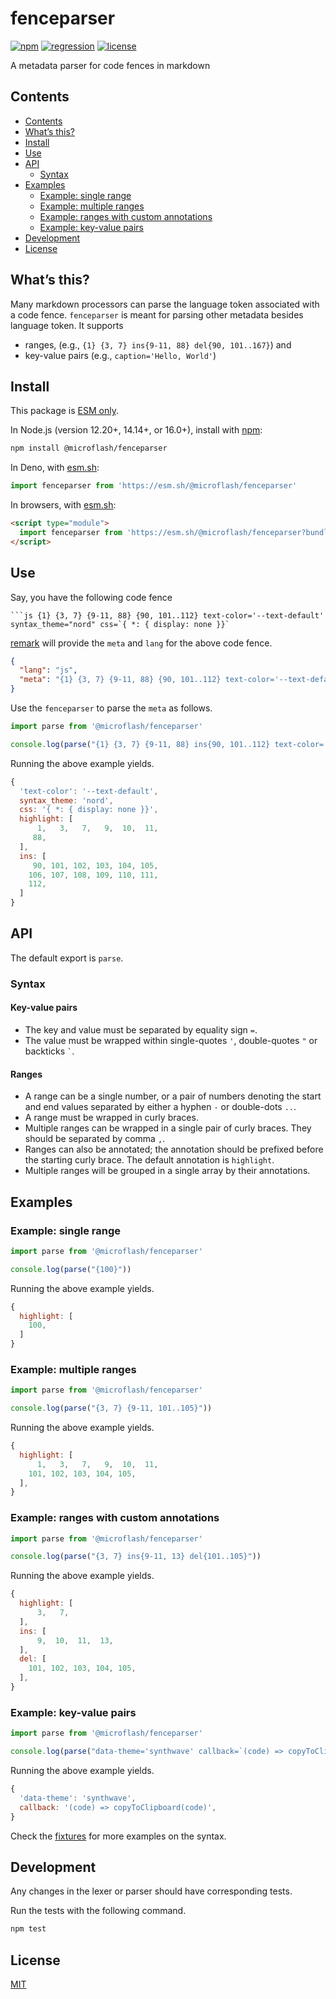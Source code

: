 # fenceparser

[![npm](https://img.shields.io/npm/v/@microflash/fenceparser)](https://www.npmjs.com/package/@microflash/fenceparser)
[![regression](https://github.com/Microflash/fenceparser/actions/workflows/regression.yml/badge.svg)](https://github.com/Microflash/fenceparser/actions/workflows/regression.yml)
[![license](https://img.shields.io/npm/l/@microflash/fenceparser)](./LICENSE.md)

A metadata parser for code fences in markdown

## Contents

- [Contents](#contents)
- [What’s this?](#whats-this)
- [Install](#install)
- [Use](#use)
- [API](#api)
	- [Syntax](#syntax)
- [Examples](#examples)
	- [Example: single range](#example-single-range)
	- [Example: multiple ranges](#example-multiple-ranges)
	- [Example: ranges with custom annotations](#example-ranges-with-custom-annotations)
	- [Example: key-value pairs](#example-key-value-pairs)
- [Development](#development)
- [License](#license)

## What’s this?

Many markdown processors can parse the language token associated with a code fence. `fenceparser` is meant for parsing other metadata besides language token. It supports 

- ranges, (e.g., `{1} {3, 7} ins{9-11, 88} del{90, 101..167}`) and 
- key-value pairs (e.g., `caption='Hello, World'`)

## Install

This package is [ESM only](https://gist.github.com/sindresorhus/a39789f98801d908bbc7ff3ecc99d99c).

In Node.js (version 12.20+, 14.14+, or 16.0+), install with [npm](https://docs.npmjs.com/cli/install):

```sh
npm install @microflash/fenceparser
```

In Deno, with [esm.sh](https://esm.sh/):

```js
import fenceparser from 'https://esm.sh/@microflash/fenceparser'
```

In browsers, with [esm.sh](https://esm.sh/):

```html
<script type="module">
  import fenceparser from 'https://esm.sh/@microflash/fenceparser?bundle'
</script>
```

## Use

Say, you have the following code fence

```
```js {1} {3, 7} {9-11, 88} {90, 101..112} text-color='--text-default' syntax_theme="nord" css=`{ *: { display: none }}`
```

[remark](https://github.com/remarkjs/remark) will provide the `meta` and `lang` for the above code fence.

```json
{
  "lang": "js",
  "meta": "{1} {3, 7} {9-11, 88} {90, 101..112} text-color='--text-default' syntax_theme=\"nord\" css=`{ *: { display: none }}`"
}
```

Use the `fenceparser` to parse the `meta` as follows.

```js
import parse from '@microflash/fenceparser'

console.log(parse("{1} {3, 7} {9-11, 88} ins{90, 101..112} text-color='--text-default' syntax_theme=\"nord\" css=`{ *: { display: none }}`"))
```

Running the above example yields.

```js
{
  'text-color': '--text-default',
  syntax_theme: 'nord',
  css: '{ *: { display: none }}',
  highlight: [
      1,   3,   7,   9,  10,  11,
     88,  
  ],
  ins: [
     90, 101, 102, 103, 104, 105,
    106, 107, 108, 109, 110, 111, 
    112,
  ]
}
```

## API

The default export is `parse`.

### Syntax

#### Key-value pairs

- The key and value must be separated by equality sign `=`.
- The value must be wrapped within single-quotes `'`, double-quotes `"` or backticks `` ` ``.

#### Ranges

- A range can be a single number, or a pair of numbers denoting the start and end values separated by either a hyphen `-` or double-dots `..`.
- A range must be wrapped in curly braces.
- Multiple ranges can be wrapped in a single pair of curly braces. They should be separated by comma `,`.
- Ranges can also be annotated; the annotation should be prefixed before the starting curly brace. The default annotation is `highlight`.
- Multiple ranges will be grouped in a single array by their annotations.

## Examples

### Example: single range

```js
import parse from '@microflash/fenceparser'

console.log(parse("{100}"))
```

Running the above example yields.

```js
{
  highlight: [
    100,
  ]
}
```

### Example: multiple ranges

```js
import parse from '@microflash/fenceparser'

console.log(parse("{3, 7} {9-11, 101..105}"))
```

Running the above example yields.

```js
{
  highlight: [
      1,   3,   7,   9,  10,  11,
    101, 102, 103, 104, 105,
  ],
}
```

### Example: ranges with custom annotations


```js
import parse from '@microflash/fenceparser'

console.log(parse("{3, 7} ins{9-11, 13} del{101..105}"))
```

Running the above example yields.

```js
{
  highlight: [
      3,   7,
  ],
  ins: [
      9,  10,  11,  13,
  ],
  del: [
    101, 102, 103, 104, 105,
  ],
}
```

### Example: key-value pairs

```js
import parse from '@microflash/fenceparser'

console.log(parse("data-theme='synthwave' callback=`(code) => copyToClipboard(code)`"))
```

Running the above example yields.

```js
{
  'data-theme': 'synthwave',
  callback: '(code) => copyToClipboard(code)',
}
```

Check the [fixtures](./test/fixtures.js) for more examples on the syntax.

## Development

Any changes in the lexer or parser should have corresponding tests.

Run the tests with the following command.

```sh
npm test
```

## License

[MIT](./LICENSE.md)
